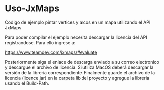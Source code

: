 # Uso-JxMaps
Codigo de ejemplo pintar vertices y arcos en un mapa utilizando el API JxMaps

Para poder compilar el ejemplo necesita descargar la licencia del API registrandose.
Para ello ingrese a:

https://www.teamdev.com/jxmaps/#evaluate

Posteriormente siga el enlace de descarga enviado a su correo electronico y descargue el archivo de licencia.
Si utiliza MacOS deberá descargar la versión de la libreria correspondiente.
Finalmente guarde el archivo de la licencia (licence.jar) en la carpeta lib del proyecto y agregue
la libreria usando el Build-Path.

